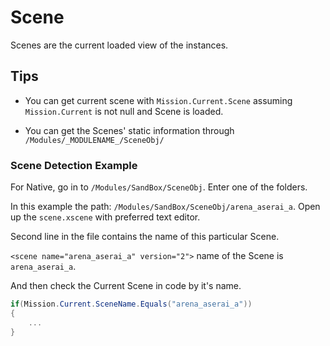 # Scene

Scenes are the current loaded view of the instances.

## Tips

* You can get current scene with `Mission.Current.Scene` assuming `Mission.Current` is not null and Scene is loaded.

* You can get the Scenes' static information through `/Modules/_MODULENAME_/SceneObj/` 

### Scene Detection Example

For Native, go in to `/Modules/SandBox/SceneObj`. Enter one of the folders.

In this example the path: `/Modules/SandBox/SceneObj/arena_aserai_a`. Open up the `scene.xscene` with preferred text editor.

Second line in the file contains the name of this particular Scene.

`<scene name="arena_aserai_a" version="2">` name of the Scene is `arena_aserai_a`.

And then check the Current Scene in code by it's name.

```csharp
if(Mission.Current.SceneName.Equals("arena_aserai_a")) 
{
	...
}
```

